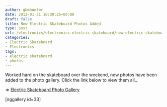```yaml
---
author: gbmhunter
date: 2012-01-31 10:30:25+00:00
draft: false
title: New Electric Skateboard Photos Added
type: post
url: /electronics/electronics-electric-skateboard/new-electric-skateboard-photos-added
categories:
- Electric Skateboard
- Electronics
tags:
- electric skateboard
- photos
---
```


Worked hard on the skateboard over the weekend, new photos have been added to the photo gallery. Click the link below to view them all...

=> [Electric Skateboard Photo Gallery](/electronics/projects/electric-skateboard/electric-skateboard-photo-album)

[nggallery id=33]
